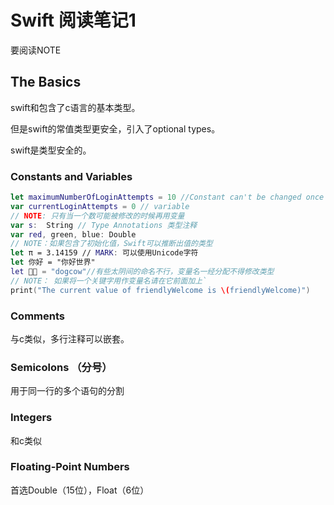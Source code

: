 # Swift 阅读笔记1

要阅读NOTE

## The Basics

swift和包含了c语言的基本类型。

但是swift的常值类型更安全，引入了optional types。

swift是类型安全的。

### Constants and Variables

``` swift
let maximumNumberOfLoginAttempts = 10 //Constant can't be changed once it's set.
var currentLoginAttempts = 0 // variable
// NOTE: 只有当一个数可能被修改的时候再用变量
var s:  String // Type Annotations 类型注释
var red, green, blue: Double
// NOTE：如果包含了初始化值，Swift可以推断出值的类型
let π = 3.14159 // MARK: 可以使用Unicode字符
let 你好 = "你好世界"
let 🐶🐮 = "dogcow"//有些太阴间的命名不行，变量名一经分配不得修改类型
// NOTE： 如果将一个关键字用作变量名请在它前面加上`
print("The current value of friendlyWelcome is \(friendlyWelcome)")
```

### Comments

与c类似，多行注释可以嵌套。

### Semicolons （分号）

用于同一行的多个语句的分割

### Integers

和c类似

### Floating-Point Numbers

首选Double（15位），Float（6位）





